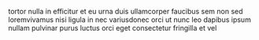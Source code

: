 tortor nulla in efficitur et eu urna duis ullamcorper faucibus sem non sed
loremvivamus nisi ligula in nec variusdonec orci ut nunc leo dapibus ipsum
nullam pulvinar purus luctus orci eget consectetur fringilla et vel